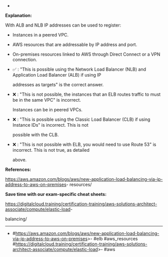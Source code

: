 *

**Explanation:**

With ALB and NLB IP addresses can be used to register:

* Instances in a peered VPC.

* AWS resources that are addressable by IP address and port.

* On-premises resources linked to AWS through Direct Connect or a VPN connection.

* ✅ :  "This is possible using the Network Load Balancer (NLB) and Application Load Balancer (ALB) if using IP

  addresses as targets" is the correct answer.

* ❌ :  "This is not possible, the instances that an ELB routes traffic to must be in the same VPC" is incorrect.

  Instances can be in peered VPCs.

* ❌ :  "This is possible using the Classic Load Balancer (CLB) if using Instance IDs" is incorrect. This is not

  possible with the CLB.

* ❌ :  "This is not possible with ELB, you would need to use Route 53" is incorrect. This is not true, as detailed

  above.

**References:**

<https://aws.amazon.com/blogs/aws/new-application-load-balancing-via-ip-address-to-aws-on-premises>- resources/

**Save time with our exam-specific cheat sheets:**

<https://digitalcloud.training/certification-training/aws-solutions-architect-associate/compute/elastic-load>-

balancing/

----
* #<https://aws.amazon.com/blogs/aws/new-application-load-balancing-via-ip-address-to-aws-on-premises>>- #elb #aws_resources #<https://digitalcloud.training/certification-training/aws-solutions-architect-associate/compute/elastic-load>>- #aws
